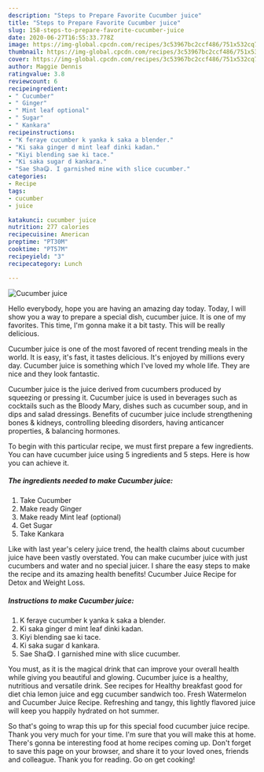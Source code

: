 ```yaml
---
description: "Steps to Prepare Favorite Cucumber juice"
title: "Steps to Prepare Favorite Cucumber juice"
slug: 158-steps-to-prepare-favorite-cucumber-juice
date: 2020-06-27T16:55:33.778Z
image: https://img-global.cpcdn.com/recipes/3c53967bc2ccf486/751x532cq70/cucumber-juice-recipe-main-photo.jpg
thumbnail: https://img-global.cpcdn.com/recipes/3c53967bc2ccf486/751x532cq70/cucumber-juice-recipe-main-photo.jpg
cover: https://img-global.cpcdn.com/recipes/3c53967bc2ccf486/751x532cq70/cucumber-juice-recipe-main-photo.jpg
author: Maggie Dennis
ratingvalue: 3.8
reviewcount: 6
recipeingredient:
- " Cucumber"
- " Ginger"
- " Mint leaf optional"
- " Sugar"
- " Kankara"
recipeinstructions:
- "K feraye cucumber k yanka k saka a blender."
- "Ki saka ginger d mint leaf dinki kadan."
- "Kiyi blending sae ki tace."
- "Ki saka sugar d kankara."
- "Sae Sha😋. I garnished mine with slice cucumber."
categories:
- Recipe
tags:
- cucumber
- juice

katakunci: cucumber juice 
nutrition: 277 calories
recipecuisine: American
preptime: "PT30M"
cooktime: "PT57M"
recipeyield: "3"
recipecategory: Lunch

---
```



![Cucumber juice](https://img-global.cpcdn.com/recipes/3c53967bc2ccf486/751x532cq70/cucumber-juice-recipe-main-photo.jpg)

Hello everybody, hope you are having an amazing day today. Today, I will show you a way to prepare a special dish, cucumber juice. It is one of my favorites. This time, I'm gonna make it a bit tasty. This will be really delicious.

Cucumber juice is one of the most favored of recent trending meals in the world. It is easy, it's fast, it tastes delicious. It's enjoyed by millions every day. Cucumber juice is something which I've loved my whole life. They are nice and they look fantastic.

Cucumber juice is the juice derived from cucumbers produced by squeezing or pressing it. Cucumber juice is used in beverages such as cocktails such as the Bloody Mary, dishes such as cucumber soup, and in dips and salad dressings. Benefits of cucumber juice include strengthening bones &amp; kidneys, controlling bleeding disorders, having anticancer properties, &amp; balancing hormones.


To begin with this particular recipe, we must first prepare a few ingredients. You can have cucumber juice using 5 ingredients and 5 steps. Here is how you can achieve it.

<!--inarticleads1-->

##### The ingredients needed to make Cucumber juice:

1. Take  Cucumber
1. Make ready  Ginger
1. Make ready  Mint leaf (optional)
1. Get  Sugar
1. Take  Kankara


Like with last year&#39;s celery juice trend, the health claims about cucumber juice have been vastly overstated. You can make cucumber juice with just cucumbers and water and no special juicer. I share the easy steps to make the recipe and its amazing health benefits! Cucumber Juice Recipe for Detox and Weight Loss. 

<!--inarticleads2-->

##### Instructions to make Cucumber juice:

1. K feraye cucumber k yanka k saka a blender.
1. Ki saka ginger d mint leaf dinki kadan.
1. Kiyi blending sae ki tace.
1. Ki saka sugar d kankara.
1. Sae Sha😋. I garnished mine with slice cucumber.


You must, as it is the magical drink that can improve your overall health while giving you beautiful and glowing. Cucumber juice is a healthy, nutritious and versatile drink. See recipes for Healthy breakfast good for diet chia lemon juice and egg cucumber sandwich too. Fresh Watermelon and Cucumber Juice Recipe. Refreshing and tangy, this lightly flavored juice will keep you happily hydrated on hot summer. 

So that's going to wrap this up for this special food cucumber juice recipe. Thank you very much for your time. I'm sure that you will make this at home. There's gonna be interesting food at home recipes coming up. Don't forget to save this page on your browser, and share it to your loved ones, friends and colleague. Thank you for reading. Go on get cooking!
